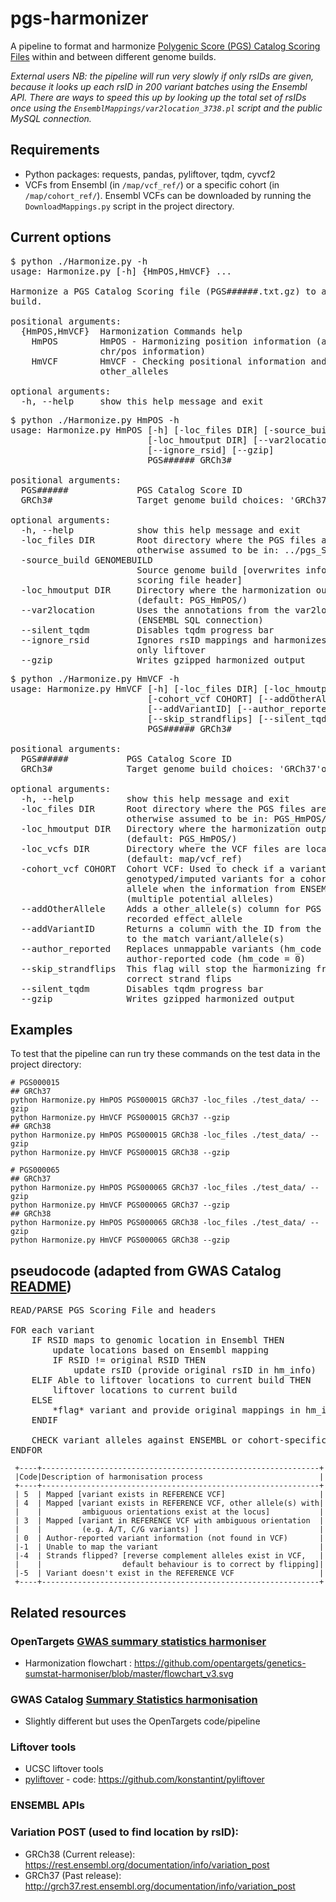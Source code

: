 # pgs-harmonizer
A pipeline to format and harmonize [Polygenic Score (PGS) Catalog Scoring Files](http://www.pgscatalog.org/downloads/#dl_ftp) 
within and between different genome builds. 

_External users NB: the pipeline will run very slowly if only rsIDs are given, because it looks up each rsID in 200 
variant batches using the Ensembl API. There are ways to speed this up by looking up the total set of rsIDs once using the 
`EnsemblMappings/var2location_3738.pl` script and the public MySQL connection._


## Requirements
- Python packages: requests, pandas, pyliftover, tqdm, cyvcf2
- VCFs from Ensembl (in `/map/vcf_ref/`) or a specific cohort (in `/map/cohort_ref/`). Ensembl VCFs can be downloaded 
by running the `DownloadMappings.py` script in the project directory.

## Current options
<pre>$ python ./Harmonize.py -h
usage: Harmonize.py [-h] {HmPOS,HmVCF} ...

Harmonize a PGS Catalog Scoring file (PGS######.txt.gz) to a specific genome
build.

positional arguments:
  {HmPOS,HmVCF}  Harmonization Commands help
    HmPOS        HmPOS - Harmonizing position information (adding/updating
                 chr/pos information)
    HmVCF        HmVCF - Checking positional information and/or adding
                 other_alleles

optional arguments:
  -h, --help     show this help message and exit</pre>
  
<pre>$ python ./Harmonize.py HmPOS -h
usage: Harmonize.py HmPOS [-h] [-loc_files DIR] [-source_build GENOMEBUILD]
                          [-loc_hmoutput DIR] [--var2location] [--silent_tqdm]
                          [--ignore_rsid] [--gzip]
                          PGS###### GRCh3#

positional arguments:
  PGS######             PGS Catalog Score ID
  GRCh3#                Target genome build choices: 'GRCh37'or GRCh38'

optional arguments:
  -h, --help            show this help message and exit
  -loc_files DIR        Root directory where the PGS files are located,
                        otherwise assumed to be in: ../pgs_ScoringFiles/
  -source_build GENOMEBUILD
                        Source genome build [overwrites information in the
                        scoring file header]
  -loc_hmoutput DIR     Directory where the harmonization output will be saved
                        (default: PGS_HmPOS/)
  --var2location        Uses the annotations from the var2location.pl script
                        (ENSEMBL SQL connection)
  --silent_tqdm         Disables tqdm progress bar
  --ignore_rsid         Ignores rsID mappings and harmonizes variants using
                        only liftover
  --gzip                Writes gzipped harmonized output</pre>

<pre>$ python ./Harmonize.py HmVCF -h
usage: Harmonize.py HmVCF [-h] [-loc_files DIR] [-loc_hmoutput DIR]
                          [-cohort_vcf COHORT] [--addOtherAllele]
                          [--addVariantID] [--author_reported]
                          [--skip_strandflips] [--silent_tqdm] [--gzip]
                          PGS###### GRCh3#

positional arguments:
  PGS######           PGS Catalog Score ID
  GRCh3#              Target genome build choices: 'GRCh37'or GRCh38'

optional arguments:
  -h, --help          show this help message and exit
  -loc_files DIR      Root directory where the PGS files are located,
                      otherwise assumed to be in: PGS_HmPOS/
  -loc_hmoutput DIR   Directory where the harmonization output will be saved
                      (default: PGS_HmPOS/)
  -loc_vcfs DIR       Directory where the VCF files are located
                      (default: map/vcf_ref)
  -cohort_vcf COHORT  Cohort VCF: Used to check if a variant is present in the
                      genotyped/imputed variants for a cohort and add other
                      allele when the information from ENSEMBL is ambiguous
                      (multiple potential alleles)
  --addOtherAllele    Adds a other_allele(s) column for PGS that only have a
                      recorded effect_allele
  --addVariantID      Returns a column with the ID from the VCF corresponding
                      to the match variant/allele(s)
  --author_reported   Replaces unmappable variants (hm_code = -5) with the
                      author-reported code (hm_code = 0)
  --skip_strandflips  This flag will stop the harmonizing from trying to
                      correct strand flips
  --silent_tqdm       Disables tqdm progress bar
  --gzip              Writes gzipped harmonized output
</pre>

## Examples
To test that the pipeline can run try these commands on the test data in the project directory:
    
    # PGS000015
    ## GRCh37
    python Harmonize.py HmPOS PGS000015 GRCh37 -loc_files ./test_data/ --gzip
    python Harmonize.py HmVCF PGS000015 GRCh37 --gzip
    ## GRCh38
    python Harmonize.py HmPOS PGS000015 GRCh38 -loc_files ./test_data/ --gzip
    python Harmonize.py HmVCF PGS000015 GRCh38 --gzip
    
    # PGS000065
    ## GRCh37
    python Harmonize.py HmPOS PGS000065 GRCh37 -loc_files ./test_data/ --gzip
    python Harmonize.py HmVCF PGS000065 GRCh37 --gzip
    ## GRCh38
    python Harmonize.py HmPOS PGS000065 GRCh38 -loc_files ./test_data/ --gzip
    python Harmonize.py HmVCF PGS000065 GRCh38 --gzip
   
## pseudocode (adapted from GWAS Catalog [README](https://github.com/EBISPOT/sum-stats-formatter/blob/master/harmonisation/README.md))
<pre>READ/PARSE PGS Scoring File and headers

FOR each variant
    IF RSID maps to genomic location in Ensembl THEN
        update locations based on Ensembl mapping
        IF RSID != original RSID THEN
            update rsID (provide original rsID in hm_info)
    ELIF Able to liftover locations to current build THEN
        liftover locations to current build
    ELSE
        *flag* variant and provide original mappings in hm_info column as dictionary
    ENDIF
    
    CHECK variant alleles against ENSEMBL or cohort-specific VCF and flag if the alleles are consistent (e.g. present, flipped, palindromic, etc)    
ENDFOR
</pre>

     +----+--------------------------------------------------------------+
     |Code|Description of harmonisation process                          |
     +----+--------------------------------------------------------------+
     | 5  | Mapped [variant exists in REFERENCE VCF]                     |
     | 4  | Mapped [variant exists in REFERENCE VCF, other allele(s) with| 
     |    |         ambiguous orientations exist at the locus]           |
     | 3  | Mapped [variant in REFERENCE VCF with ambiguous orientation  |
     |    |         (e.g. A/T, C/G variants) ]                           |
     | 0  | Author-reported variant information (not found in VCF)       |
     |-1  | Unable to map the variant                                    |
     |-4  | Strands flipped? [reverse complement alleles exist in VCF,   |
     |    |                  default behaviour is to correct by flipping]|
     |-5  | Variant doesn't exist in the REFERENCE VCF                   |
     +----+--------------------------------------------------------------+

## Related resources
### OpenTargets [GWAS summary statistics harmoniser](https://github.com/opentargets/genetics-sumstat-harmoniser)
- Harmonization flowchart : https://github.com/opentargets/genetics-sumstat-harmoniser/blob/master/flowchart_v3.svg
### GWAS Catalog [Summary Statistics harmonisation](https://github.com/EBISPOT/gwas-sumstats-harmoniser)
- Slightly different but uses the OpenTargets code/pipeline
### Liftover tools
- UCSC liftover tools 
- [pyliftover](https://pypi.org/project/pyliftover/) - code: https://github.com/konstantint/pyliftover

### ENSEMBL APIs
### Variation POST (used to find location by rsID):
- GRCh38 (Current release): https://rest.ensembl.org/documentation/info/variation_post
- GRCh37 (Past release): http://grch37.rest.ensembl.org/documentation/info/variation_post